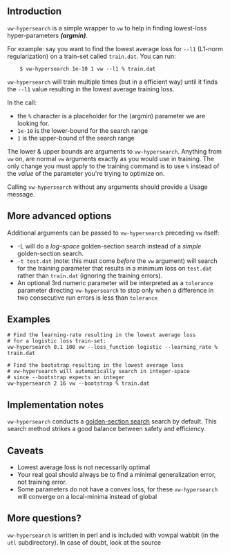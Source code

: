 ## Introduction

`vw-hypersearch` is a simple wrapper to `vw` to help in finding lowest-loss hyper-parameters **_(argmin)_**.

For example: say you want to find the lowest average loss for `--l1` (L1-norm regularization) on a train-set called `train.dat`.  You can run:
```
    $ vw-hypersearch 1e-10 1 vw --l1 % train.dat
```

`vw-hypersearch` will train multiple times (but in a efficient way) until it finds the `--l1` value resulting in the lowest average training loss.

In the call:

* the `%` character is a placeholder for the (argmin) parameter we are looking for.
* `1e-10` is the lower-bound for the search range
* `1` is the upper-bound of the search range

The lower & upper bounds are arguments to `vw-hypersearch`. Anything from `vw` on, are normal `vw` arguments exactly as you would use in training.  The only change you must apply to the training command is to use `%` instead of the *_value_* of the parameter you're trying to optimize on.

Calling `vw-hypersearch` without any arguments should provide a Usage message.

## More advanced options

Additional arguments can be passed to `vw-hypersearch` preceding `vw` itself:

* -L will do a _log-space_ golden-section search instead of a _simple_ golden-section search.
* `-t test.dat` (note: this must come _before_ the `vw` argument) will search for the training parameter that results in a minimum loss on `test.dat` rather than `train.dat` (ignoring the training errors). 
* An optional 3rd numeric parameter will be interpreted as a `tolerance` parameter directing `vw-hypersearch` to stop only when a difference in two consecutive run errors is less than `tolerance`


## Examples

    # Find the learning-rate resulting in the lowest average loss
    # for a logistic loss train-set:
    vw-hypersearch 0.1 100 vw --loss_function logistic --learning_rate % train.dat

    # Find the bootstrap resulting in the lowest average loss
    # vw-hypersearch will automatically search in integer-space
    # since --bootstrap expects an integer
    vw-hypersearch 2 16 vw --bootstrap % train.dat

## Implementation notes

`vw-hypersearch` conducts a [golden-section search](http://en.wikipedia.org/wiki/Golden_section_search) search by default.  This search method strikes a good balance between safety and efficiency.
 
## Caveats

* Lowest average loss is not necessarily optimal
* Your real goal should always be to find a minimal generalization error, not training error.
* Some parameters do not have a convex loss, for these `vw-hypersearch` will converge on a local-minima instead of global

## More questions?

`vw-hypersearch` is written in perl and is included with vowpal wabbit (in the `utl` subdirectory). In case of doubt, look at the source